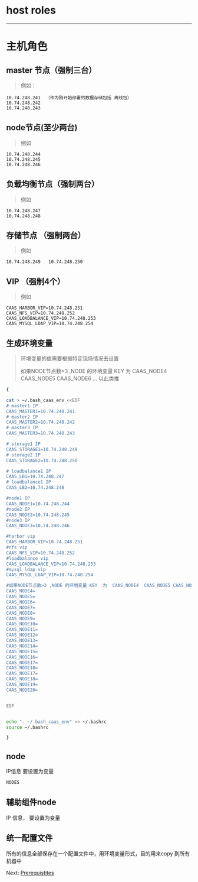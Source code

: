 # host roles

---

# 主机角色

## master 节点（**强制三台**）

> 例如：

```
10.74.248.241  （作为刚开始部署的数据存储包括 离线包）   
10.74.248.242     
10.74.248.243
```

## node节点\(至少两台\)

> 例如

```
10.74.248.244
10.74.248.245
10.74.248.246
```

## 负载均衡节点（强制两台）

> 例如

```
10.74.248.247
10.74.248.248
```

## 存储节点 （强制两台）

> 例如

```
10.74.248.249   10.74.248.250
```

## VIP （强制4个）

> 例如

```
CAAS_HARBOR_VIP=10.74.248.251
CAAS_NFS_VIP=10.74.248.252
CAAS_LOADBALANCE_VIP=10.74.248.253
CAAS_MYSQL_LDAP_VIP=10.74.248.254
```

## 生成环境变量

> 环境变量的值需要根据特定现场情况去设置
>
> 如果NODE节点数&gt;3 ,NODE 的环境变量 KEY  为  CAAS\_NODE4  CAAS\_NODE5 CAAS\_NODE6 ... 以此类推

```bash
{

cat > ~/.bash_caas_env <<EOF
# master1 IP
CAAS_MASTER1=10.74.248.241
# master2 IP
CAAS_MASTER2=10.74.248.242
# master3 IP
CAAS_MASTER3=10.74.248.243

# storage1 IP
CAAS_STORAGE1=10.74.248.249
# storage2 IP
CAAS_STORAGE2=10.74.248.250

# loadbalance1 IP
CAAS_LB1=10.74.248.247
# loadbalance1 IP
CAAS_LB2=10.74.248.248

#node1 IP
CAAS_NODE1=10.74.248.244
#node2 IP
CAAS_NODE2=10.74.248.245
#node3 IP
CAAS_NODE3=10.74.248.246

#harbor vip
CAAS_HARBOR_VIP=10.74.248.251
#nfs vip
CAAS_NFS_VIP=10.74.248.252
#loadbalance vip
CAAS_LOADBALANCE_VIP=10.74.248.253
#mysql ldap vip
CAAS_MYSQL_LDAP_VIP=10.74.248.254

#如果NODE节点数>3 ,NODE 的环境变量 KEY  为  CAAS_NODE4  CAAS_NODE5 CAAS_NODE6 ... 以此类推
CAAS_NODE4=
CAAS_NODE5=
CAAS_NODE6=
CAAS_NODE7=
CAAS_NODE8=
CAAS_NODE9=
CAAS_NODE10=
CAAS_NODE11=
CAAS_NODE12=
CAAS_NODE13=
CAAS_NODE14=
CAAS_NODE15=
CAAS_NODE16=
CAAS_NODE17=
CAAS_NODE18=
CAAS_NODE17=
CAAS_NODE18=
CAAS_NODE19=
CAAS_NODE20=


EOF


echo ". ~/.bash_caas_env" >> ~/.bashrc
source ~/.bashrc

}
```

## node

IP信息 要设置为变量

```bash
NODES
```

## 辅助组件node

IP 信息， 要设置为变量

## 统一配置文件

所有的信息全部保存在一个配置文件中，用环境变量形式，目的用来copy 到所有机器中

Next:  [Prerequistites](https://legacy.gitbook.com/book/jiulongzaitian/caas/edit#)

